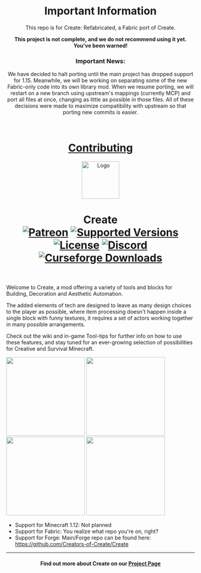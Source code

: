 <h1 align="center">Important Information</h1>
<p align="center">This repo is for Create: Refabricated, a Fabric port of Create.</p>
<p align="center"><b>This project is not complete, and we do not recommend using it yet. You've been warned!</b></p>
<h3 align="center"><b>Important News:</b></h3>
<p align="center">We have decided to halt porting until the main project has dropped support for 1.15. Meanwhile, we will be working on separating some of the new Fabric-only code into its own library mod. When we resume porting, we will restart on a new branch using upstream's mappings (currently MCP) and port all files at once, changing as little as possible in those files. All of these decisions were made to maximize compatibility with upstream so that porting new commits is easier.</p>
<br>

[<h1 align="center">Contributing</h1>](CONTRIBUTING.md)

<p align="center"><img src="https://i.imgur.com/35JmqWB.gif" alt="Logo" width="100"></p>
<h1 align="center">Create<br>
	<a href="https://www.patreon.com/simibubi"><img src="https://img.shields.io/badge/Supporters-60-ff5733" alt="Patreon"></a>
	<a href="https://www.curseforge.com/minecraft/mc-mods/create/files"><img src="https://img.shields.io/badge/Available%20for-MC%201.14,%201.15,%201.16-c70039" alt="Supported Versions"></a>
	<a href="https://github.com/Creators-of-Create/Create/blob/master/LICENSE"><img src="https://img.shields.io/github/license/Creators-of-Create/Create?style=flat&color=900c3f" alt="License"></a>
	<a href="https://discord.gg/hmaD7Se"><img src="https://img.shields.io/discord/620934202875183104?color=844685&label=Feedback%20%26%20Help&style=flat" alt="Discord"></a>
	<a href="https://www.curseforge.com/minecraft/mc-mods/create"><img src="http://cf.way2muchnoise.eu/short_create.svg" alt="Curseforge Downloads"></a><br><br>
</h1>

Welcome to Create, a mod offering a variety of tools and blocks for Building, Decoration and Aesthetic Automation.

The added elements of tech are designed to leave as many design choices to the player as possible, where item processing doesn't happen inside a single block with funny textures, it requires a set of actors working together in many possible arrangements.

Check out the wiki and in-game Tool-tips for further info on how to use these features, and stay tuned for an ever-growing selection of possibilities for Creative and Survival Minecraft.

[<img src="https://i.imgur.com/0lLX9Oy.jpg" width="210">](https://github.com/Create-Fabric/Create-Refabricated/issues "Report Issues")
[<img src="https://i.imgur.com/bjEZraY.jpg" width="210">](https://www.youtube.com/playlist?list=PLyADkcfPLU8ywCXZPaDbQ_JZJL0CGDN5Z "Watch Videos")
[<img src="https://i.imgur.com/aWrjfKJ.jpg" width="210">](https://discord.gg/hmaD7Se "Feedback & Help")
[<img src="https://i.imgur.com/xj8o2xC.jpg" width="210">](https://www.patreon.com/simibubi "Support Us")

- Support for Minecraft 1.12: Not planned
- Support for Fabric: You realize what repo you're on, right?
- Support for Forge: Main/Forge repo can be found here: https://github.com/Creators-of-Create/Create
<hr/>
<h4 align="center">Find out more about Create on our <a href="https://www.curseforge.com/minecraft/mc-mods/create">Project Page</a></h4>

